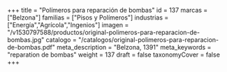 +++
title = "Polímeros para reparación de bombas"
id = 137
marcas = ["Belzona"]
familias = ["Pisos y Polímeros"]
industrias = ["Energía","Agrícola","Ingenios"]
imagen = "/v1530797588/productos/original-polimeros-para-reparacion-de-bombas.jpg"
catalogo = "/catalogos/original-polimeros-para-reparacion-de-bombas.pdf"
meta_description = "Belzona, 1391"
meta_keywords = "reparation de bombas"
weight = 137
draft = false
taxonomyCover = false
+++

